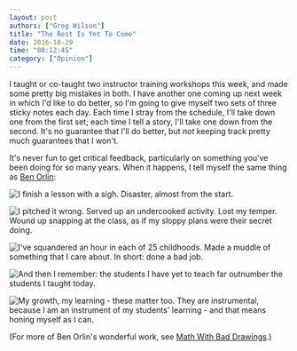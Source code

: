 ```yaml
---
layout: post
authors: ["Greg Wilson"]
title: "The Rest Is Yet To Come"
date: 2016-10-29
time: "00:12:45"
category: ["Opinion"]
---
```


I taught or co-taught two instructor training workshops this week,
and made some pretty big mistakes in both.
I have another one coming up next week in which I'd like to do better,
so I'm going to give myself two sets of three sticky notes each day.
Each time I stray from the schedule,
I'll take down one from the first set;
each time I tell a story,
I'll take one down from the second.
It's no guarantee that I'll do better,
but *not* keeping track pretty much guarantees that I won't.

It's never fun to get critical feedback,
particularly on something you've been doing for so many years.
When it happens,
I tell myself the same thing as [Ben Orlin](https://mathwithbaddrawings.com/2016/10/19/what-i-tell-myself-after-a-bad-lesson/):

![I finish a lesson with a sigh. Disaster, almost from the start.]({{site.filesurl}}/2016/10/bad-lesson-01.jpg)

![I pitched it wrong.  Served up an undercooked activity.  Lost my temper.  Wound up snapping at the class, as if my sloppy plans were their secret doing.]({{site.filesurl}}/2016/10/bad-lesson-02.jpg)

![I've squandered an hour in each of 25 childhoods. Made a muddle of something that I care about. In short: done a bad job.]({{site.filesurl}}/2016/10/bad-lesson-03.jpg)

![And then I remember: the students I have yet to teach far outnumber the students I taught today.]({{site.filesurl}}/2016/10/bad-lesson-04.jpg)

![My growth, my learning - these matter too.  They are instrumental, because I am an instrument of my students' learning - and that means honing myself as I can.]({{site.filesurl}}/2016/10/bad-lesson-05.jpg)

(For more of Ben Orlin's wonderful work,
see [Math With Bad Drawings](https://mathwithbaddrawings.com/).)
